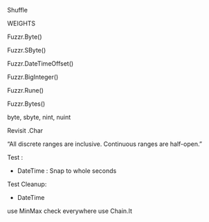 Shuffle

WEIGHTS

Fuzzr.Byte()

Fuzzr.SByte()

Fuzzr.DateTimeOffset()

Fuzzr.BigInteger()

Fuzzr.Rune()

Fuzzr.Bytes()

byte, sbyte, nint, nuint


Revisit .Char

“All discrete ranges are inclusive. Continuous ranges are half-open.”

Test :
* DateTime : Snap to whole seconds

Test Cleanup:
* DateTime

use MinMax check everywhere use Chain.It